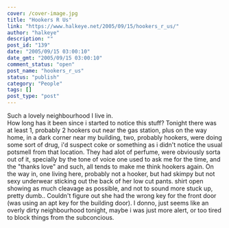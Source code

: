 ```yaml
---
cover: /cover-image.jpg
title: "Hookers R Us"
link: "https://www.halkeye.net/2005/09/15/hookers_r_us/"
author: "halkeye"
description: ""
post_id: "139"
date: "2005/09/15 03:00:10"
date_gmt: "2005/09/15 03:00:10"
comment_status: "open"
post_name: "hookers_r_us"
status: "publish"
category: "People"
tags: []
post_type: "post"
---
```


Such a lovely neighbourhood I live in.  
How long has it been since i started to notice this stuff? Tonight there was at least 1, probably 2 hookers out near the gas station, plus on the way home, in a dark corner near my building, two, probably hookers, were doing some sort of drug, i'd suspect coke or something as i didn't notice the usual potsmell from that location. They had alot of perfume, were obviously sorta out of it, specially by the tone of voice one used to ask me for the time, and the "thanks love" and such, all tends to make me think hookers again. On the way in, one living here, probably not a hooker, but had skimpy but not sexy underwear sticking out the back of her low cut pants. shirt open showing as much cleavage as possible, and not to sound more stuck up, pretty dumb.. Couldn't figure out she had the wrong key for the front door (was using an apt key for the building door). I donno, just seems like an overly dirty neighbourhood tonight, maybe i was just more alert, or too tired to block things from the subconcious.